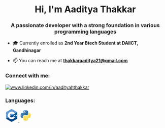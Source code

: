 <h1 align="center">Hi, I'm Aaditya Thakkar</h1>
<h3 align="center">A passionate developer with a strong foundation in various programming languages</h3>

- 🎓 Currently enrolled as **2nd Year Btech Student at DAIICT, Gandhinagar**

- 📫 You can reach me at **thakkaraaditya21@gmail.com**

<h3 align="left">Connect with me:</h3>
<p align="left">
    <a href="https://www.linkedin.com/in/aadityahthakkar/?original_referer=https%3A%2F%2Fwww%2Egoogle%2Ecom%2F&originalSubdomain=in" target="blank">
        <img align="center" src="https://raw.githubusercontent.com/rahuldkjain/github-profile-readme-generator/master/src/images/icons/Social/linked-in-alt.svg" alt="www.linkedin.com/in/aadityahthakkar" height="30" width="40" />
    </a>
</p>

<h3 align="left">Languages:</h3>
<p align="left"> 
    <a href="https://www.w3schools.com/cpp/" target="_blank" rel="noreferrer">
        <img src="https://raw.githubusercontent.com/devicons/devicon/master/icons/cplusplus/cplusplus-original.svg" alt="cplusplus" width="40" height="40"/>
    </a> 
    <a href="https://www.python.org/doc/" target="_blank" rel="noreferrer">
        <img src="https://raw.githubusercontent.com/devicons/devicon/master/icons/python/python-original.svg" alt="python" width="40" height="40"/>
    </a> 
</p>
